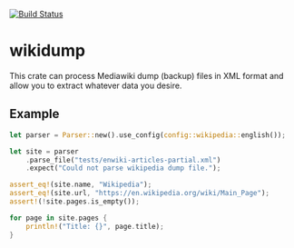 [![Build Status](__badge_image__)](__badge_url__)

# wikidump

This crate can process Mediawiki dump (backup) files in XML format and
allow you to extract whatever data you desire.

## Example
```rust
let parser = Parser::new().use_config(config::wikipedia::english());

let site = parser
    .parse_file("tests/enwiki-articles-partial.xml")
    .expect("Could not parse wikipedia dump file.");

assert_eq!(site.name, "Wikipedia");
assert_eq!(site.url, "https://en.wikipedia.org/wiki/Main_Page");
assert!(!site.pages.is_empty());

for page in site.pages {
    println!("Title: {}", page.title);
}

```
